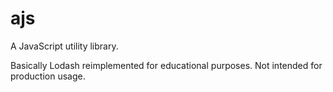 # ajs

A JavaScript utility library.

Basically Lodash reimplemented for educational purposes. Not intended for production usage.
